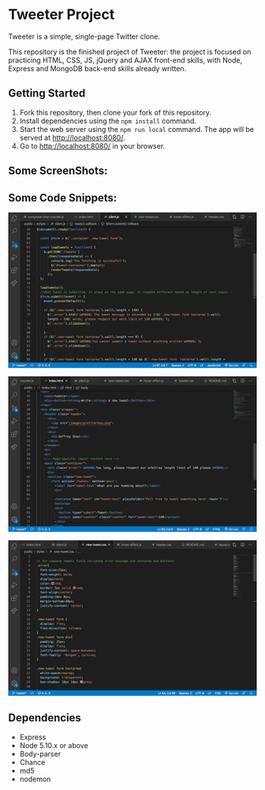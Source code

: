 # Tweeter Project

Tweeter is a simple, single-page Twitter clone.

This repository is the finished project of Tweeter: the project is focused on practicing HTML, CSS, JS, jQuery and AJAX front-end skills, with Node, Express and MongoDB back-end skills already written.

## Getting Started

1. Fork this repository, then clone your fork of this repository.
2. Install dependencies using the `npm install` command.
3. Start the web server using the `npm run local` command. The app will be served at <http://localhost:8080/>.
4. Go to <http://localhost:8080/> in your browser.

## Some ScreenShots:

## Some Code Snippets:

!["this is part of client side functionality"](https://github.com/97-Jeffrey/tweeter/blob/master/docs/client.png?raw=true)

!['this is part of main html of the web page'](https://github.com/97-Jeffrey/tweeter/blob/master/docs/main.png?raw=true)

!['this is part of the css of  tweet components'](https://github.com/97-Jeffrey/tweeter/blob/master/docs/new-tweet.png?raw=true)

## Dependencies

- Express
- Node 5.10.x or above
- Body-parser
- Chance
- md5
- nodemon
